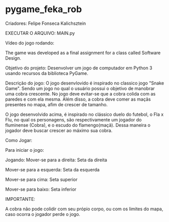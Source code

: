 # pygame_feka_rob
Criadores: Felipe Fonseca Kalichsztein

EXECUTAR O ARQUIVO: MAIN.py

Vídeo do jogo rodando: 

The game was developed as a final assignment for a class called Software Design.

Objetivo do projeto: Desenvolver um jogo de computador em Python 3 usando recursos da biblioteca PyGame.


Descrição do jogo:
O jogo desenvlovido é inspirado no classico jogo "Snake Game". Sendo um jogo no qual o usuário possui o objetivo de manobrar uma cobra crescente. No jogo deve evitar-se que a cobra colida com as paredes e com ela mesma. Além disso, a cobra deve comer as maçãs presentes no mapa, afim de crescer de tamanho. 

O jogo desenvolvido acima, é inspirado no clássico duelo do futebol, o Fla x Flu, no qual os personagens, são respectivamente um jogador do fluminense (Cobra), e o escudo do flamengo(maçã). Dessa maneira o jogador deve buscar crescer ao máximo sua cobra.

Como Jogar:

Para iniciar o jogo:

Jogando: Mover-se para a direita: Seta da direita

Mover-se para a esquerda: Seta da esquerda

Mover-se para cima: Seta superior

Mover-se para baixo: Seta inferior

IMPORTANTE:

A cobra não pode colidir com seu própio corpo, ou com os limites do mapa, caso ocorra o jogador perde o jogo.

